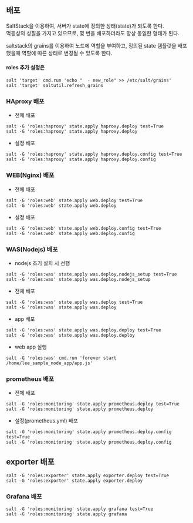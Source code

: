 ## 배포
SaltStack을 이용하여, 서버가 state에 정의한 상태(state)가 되도록 한다.<br>
멱등성의 성질을 가지고 있으므로, 몇 번을 배포하더라도 항상 동일한 형태가 된다.

saltstack의 grains를 이용하여 노드에 역할을 부여하고, 
정의된 state 템플릿을 배포했을때 역할에 따른 상태로 변경될 수 있도록 한다.

#### roles 추가 설정은
```
salt 'target' cmd.run 'echo "  - new_role" >> /etc/salt/grains'
salt 'target' saltutil.refresh_grains
```

### HAproxy 배포
- 전체 배포
```
salt -G 'roles:haproxy' state.apply haproxy.deploy test=True
salt -G 'roles:haproxy' state.apply haproxy.deploy 
```

- 설정 배포
```
salt -G 'roles:haproxy' state.apply haproxy.deploy.config test=True
salt -G 'roles:haproxy' state.apply haproxy.deploy.config
```

### WEB(Nginx) 배포
- 전체 배포
```
salt -G 'roles:web' state.apply web.deploy test=True
salt -G 'roles:web' state.apply web.deploy 
```

- 설정 배포
```
salt -G 'roles:web' state.apply web.deploy.config test=True
salt -G 'roles:web' state.apply web.deploy.config
```

### WAS(Nodejs) 배포

- nodejs 초기 설치 시 선행
```
salt -G 'roles:was' state.apply was.deploy.nodejs_setup test=True
salt -G 'roles:was' state.apply was.deploy.nodejs_setup 
```
- 전체 배포
```
salt -G 'roles:was' state.apply was.deploy test=True
salt -G 'roles:was' state.apply was.deploy 
```
- app 배포
```
salt -G 'roles:was' state.apply was.deploy.deploy test=True
salt -G 'roles:was' state.apply was.deploy.deploy
```
- web app 실행
```
salt -G 'roles:was' cmd.run 'forever start /home/lee_sample_node_app/app.js'
```

### prometheus 배포
- 전체 배포
```
salt -G 'roles:monitoring' state.apply prometheus.deploy test=True
salt -G 'roles:monitoring' state.apply prometheus.deploy
```

- 설정(prometheus.yml) 배포
```
salt -G 'roles:monitoring' state.apply prometheus.deploy.config test=True
salt -G 'roles:monitoring' state.apply prometheus.deploy.config
```

## exporter 배포
```
salt -G 'roles:exporter' state.apply exporter.deploy test=True
salt -G 'roles:exporter' state.apply exporter.deploy
```

### Grafana 배포
```
salt -G 'roles:monitoring' state.apply grafana test=True
salt -G 'roles:monitoring' state.apply grafana
```
